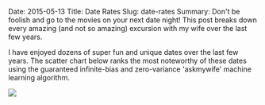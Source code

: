 Date: 2015-05-13
Title: Date Rates
Slug: date-rates
Summary: Don't be foolish and go to the movies on your next date night! This post breaks down every amazing (and not so amazing) excursion with my wife over the last few years.

I have enjoyed dozens of super fun and unique dates over the last few years. The scatter chart below ranks the most
noteworthy of these dates using the guaranteed infinite-bias and zero-variance 'askmywife' machine learning algorithm.

<img src="/assets/2015/date-rates/date-rates.png" style='margin-top:10px;display:block;margin:auto;'>